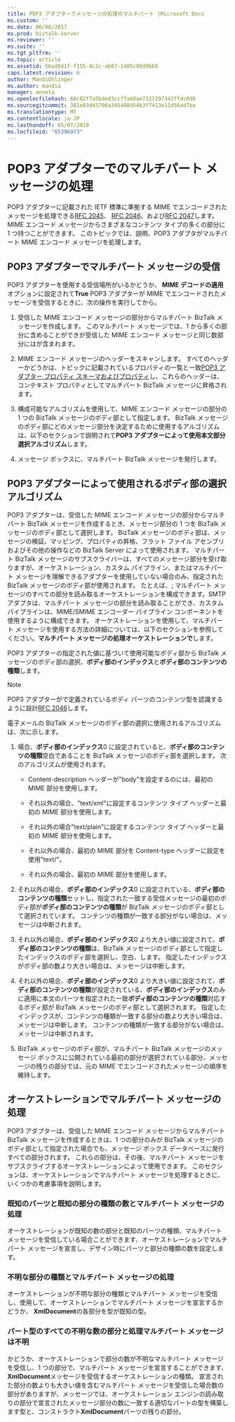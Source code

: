 ```yaml
---
title: POP3 アダプターでメッセージの処理のマルチパート |Microsoft Docs
ms.custom: ''
ms.date: 06/08/2017
ms.prod: biztalk-server
ms.reviewer: ''
ms.suite: ''
ms.tgt_pltfrm: ''
ms.topic: article
ms.assetid: 56ad041f-f155-4c1c-ab87-1405c80d9b68
caps.latest.revision: 6
author: MandiOhlinger
ms.author: mandia
manager: anneta
ms.openlocfilehash: 68c02f7a5bded3ccffa60ae7327297342ffdc0d6
ms.sourcegitcommit: 381e83d43796a345488d54b3f7413e11d56ad7be
ms.translationtype: MT
ms.contentlocale: ja-JP
ms.lasthandoff: 05/07/2019
ms.locfileid: "65396973"
---
```

# <a name="processing-multi-part-messages-with-the-pop3-adapter"></a>POP3 アダプターでのマルチパート メッセージの処理
POP3 アダプターに記載された IETF 標準に準拠する MIME でエンコードされたメッセージを処理できる[RFC 2045](http://go.microsoft.com/fwlink/?LinkId=58810)、 [RFC 2046](http://go.microsoft.com/fwlink/?LinkId=58811)、および[RFC 2047](http://go.microsoft.com/fwlink/?LinkId=58812)します。 MIME エンコード メッセージからさまざまなコンテンツ タイプの多くの部分に 1 つ持つことができます。 このトピックでは、説明、POP3 アダプタがマルチパート MIME エンコード メッセージを処理します。  
  
## <a name="receiving-multi-part-messages-with-the-pop3-adapter"></a>POP3 アダプターでマルチパート メッセージの受信  
 POP3 アダプターを使用する受信場所がいるかどうか、 **MIME デコードの適用**オプションに設定されて**True** POP3 アダプターが MIME でエンコードされたメッセージを受信するときに、次の操作を実行してから。  
  
1.  受信した MIME エンコード メッセージの部分からマルチパート BizTalk メッセージを作成します。 このマルチパート メッセージでは、1 から多くの部分に含めることができが受信した MIME エンコード メッセージと同じ数部分にはが含まれます。  
  
2.  MIME エンコード メッセージのヘッダーをスキャンします。 すべてのヘッダーかどうかは、トピックに記載されているプロパティの一覧と一致[POP3 アダプター プロパティ スキーマおよびプロパティ](../core/pop3-adapter-property-schema-and-properties.md)し、これらのヘッダーは、コンテキスト プロパティとしてマルチパート BizTalk メッセージに昇格されます。  
  
3.  構成可能なアルゴリズムを使用して、MIME エンコード メッセージの部分の 1 つの BizTalk メッセージのボディ部として指定します。 BizTalk メッセージのボディ部にどのメッセージ部分を決定するために使用するアルゴリズムは、以下のセクションで説明されて**POP3 アダプターによって使用本文部分選択アルゴリズム**します。  
  
4.  メッセージ ボックスに、マルチパート BizTalk メッセージを発行します。  
  
## <a name="body-part-selection-algorithm-used-by-the-pop3-adapter"></a>POP3 アダプターによって使用されるボディ部の選択アルゴリズム  
 POP3 アダプターは、受信した MIME エンコード メッセージの部分からマルチパート BizTalk メッセージを作成するとき、メッセージ部分の 1 つを BizTalk メッセージのボディ部として選択します。 BizTalk メッセージのボディ部は、メッセージの検証、マッピング、プロパティの昇格、フラット ファイル アセンブリおよびその他の操作などの BizTalk Server によって使用されます。 マルチパート BizTalk メッセージのサブスクライバーは、すべてのメッセージ部分を受け取りますが、オーケストレーション、カスタム パイプライン、またはマルチパート メッセージを理解できるアダプターを使用していない場合のみ、指定された BizTalk メッセージのボディ部が使用されます。 たとえば、; マルチパート メッセージのすべての部分を読み取るオーケストレーションを構成できます。SMTP アダプタは、マルチパート メッセージの部分を読み取ることができ、カスタム パイプラインは、MIME/SMIME エンコーダー パイプライン コンポーネントを使用するように構成できます。 オーケストレーションを使用して、マルチパート メッセージを使用する方法の詳細については、以下のセクションを参照してください。**マルチパート メッセージの処理オーケストレーションで**します。  
  
 POP3 アダプターの指定された値に基づいて使用可能なボディ部から BizTalk メッセージのボディ部の選択、**ボディ部のインデックス**と**ボディ部のコンテンツの種類**します。  
  
> [!NOTE]
>  POP3 アダプターがで定義されているボディ パーツのコンテンツ型を認識するように設計[RFC 2046](http://go.microsoft.com/fwlink/?LinkId=119569)します。  
  
 電子メールの BizTalk メッセージのボディ部の選択に使用されるアルゴリズムは、次に示します。  
  
1.  場合、**ボディ部のインデックス**0 に設定されていると、**ボディ部のコンテンツの種類**空白であることを BizTalk メッセージのボディ部を選択します。 次のアルゴリズムが使用されます。  
  
    -   Content-description ヘッダーが"body"を設定するのには、最初の MIME 部分を使用します。  
  
    -   それ以外の場合、"text/xml"に設定するコンテンツ タイプ ヘッダーと最初の MIME 部分を使用します。  
  
    -   それ以外の場合"text/plain"に設定するコンテンツ タイプ ヘッダーと最初の MIME 部分を使用します。  
  
    -   それ以外の場合、最初の MIME 部分を Content-type ヘッダーに設定を使用"text/"。  
  
    -   それ以外の場合、最初の MIME 部分を使用します。  
  
2.  それ以外の場合、**ボディ部のインデックス**0 に設定されている、**ボディ部のコンテンツの種類**セットし、指定された一致する受信メッセージの最初のボディ部が**ボディ部のコンテンツの種類**が BizTalk メッセージのボディ部として選択されています。 コンテンツの種類が一致する部分がない場合は、メッセージは中断されます。  
  
3.  それ以外の場合、**ボディ部のインデックス**0 より大きい値に設定されて、**ボディ部のコンテンツの種類**は、BizTalk メッセージのボディ部として指定したインデックスのボディ部を選択し、空白、します。 指定したインデックスがボディ部の数より大きい場合は、メッセージは中断します。  
  
4.  それ以外の場合、**ボディ部のインデックス**0 より大きい値に設定されて、**ボディ部のコンテンツの種類**が設定されている、**ボディ部のインデックス**のみに適用に本文のパーツを指定された一致**ボディ部のコンテンツの種類**対応するボディ部が BizTalk メッセージのボディ部として選択されます。 指定したインデックスが、コンテンツの種類が一致する部分の数より大きい場合は、メッセージは中断します。 コンテンツの種類が一致する部分がない場合は、メッセージは中断されます。  
  
5.  BizTalk メッセージのボディ部が、マルチパート BizTalk メッセージのメッセージ ボックスに公開されている最初の部分が選択されている部分、メッセージの残りの部分では、元の MIME でエンコードされたメッセージの順序を維持します。  
  
## <a name="processing-multi-part-messages-in-orchestrations"></a>オーケストレーションでマルチパート メッセージの処理  
 POP3 アダプターは、受信した MIME エンコード メッセージからマルチパート BizTalk メッセージを作成するときは、1 つの部分のみが BizTalk メッセージのボディ部として指定された場合でも、メッセージ ボックス データベースに発行すべての部分されます。 これらの部分は、その後、マルチパート メッセージをサブスクライブするオーケストレーションによって使用できます。 このセクションは、オーケストレーションでマルチパート メッセージを処理するときに、いくつかの考慮事項を説明します。  
  
### <a name="processing-multi-part-messages-with-a-known-number-of-parts-and-known-part-types"></a>既知のパーツと既知の部分の種類の数とマルチパート メッセージの処理  
 オーケストレーションが既知の数の部分と既知のパーツの種類、マルチパート メッセージを受信している場合ことができます、オーケストレーションでマルチパート メッセージを宣言し、デザイン時にパーツと部分の種類の数を設定します。  
  
### <a name="processing-multi-part-messages-with-unknown-part-types"></a>不明な部分の種類とマルチパート メッセージの処理  
 オーケストレーションが不明な部分の種類とマルチパート メッセージを受信し、使用して、オーケストレーションでマルチパート メッセージを宣言するかどうか、 **XmlDocument**の各部分を型が既知の型。  
  
### <a name="processing-multi-part-messages-with-an-unknown-number-of-parts-and-all-of-the-part-types-are-unknown"></a>パート型のすべての不明な数の部分と処理マルチパート メッセージは不明  
 かどうか、オーケストレーションで部分の数が不明なマルチパート メッセージを受信し、1 つの部分で、マルチパート メッセージを宣言することができます、 **XmlDocument**メッセージを受信するオーケストレーションの種類。 宣言された部分の数よりも大きい値を含むマルチパート メッセージを受信した場合数の部分がありますが、メッセージでは、オーケストレーション エンジンの読み取りの部分で宣言されたメッセージ部分の数に一致する適切なパートの型を構築します型と、コンストラクト**XmlDocument**パーツの残りの部分。